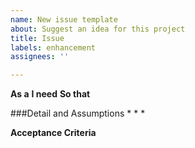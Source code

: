 ```yaml
---
name: New issue template
about: Suggest an idea for this project
title: Issue
labels: enhancement
assignees: ''

---
```


**As a**
**I need**
**So that**

###Detail and Assumptions
*
*
*

**Acceptance Criteria**
````Gherkin

````
